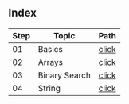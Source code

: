 ## Index

Step | Topic | Path
---|---|---
01 | Basics | [click](./basics/README.md) 
02 | Arrays | [click](./Arrays/README.md)
03 | Binary Search | [click](./BinarySearch/README.md)
04 | String | [click](./String/README.md)
